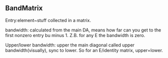 ## BandMatrix

Entry:element~stuff collected in a matrix.
<p>bandwidth: calculated from the main DA, means how far can you get to the first nonzero entry bu minus 1. Z.B. for any E the bandwidth is zero.</p>
<p>Upper/lower bandwidth: upper the main diagonal called upper bandwidth(visually), sync to lower. So for an E/identity matrix, upper=lower.</p>
